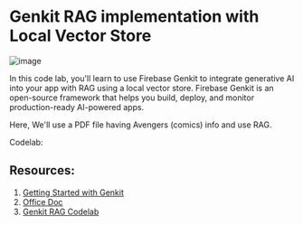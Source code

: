# Genkit RAG implementation with Local Vector Store

![image](https://github.com/user-attachments/assets/749b07e7-e0f8-4d61-89e7-ff4ecd72df1f)

In this code lab, you'll learn to use Firebase Genkit to integrate generative AI into your app with RAG using a local vector store. 
Firebase Genkit is an open-source framework that helps you build, deploy, and monitor production-ready AI-powered apps.

Here, We'll use a PDF file having Avengers (comics) info and use RAG.

Codelab: 

## Resources:
1. [Getting Started with Genkit](https://gradus.dev/labs/getting-started-with-genkit-(version-0.9)-XmKjXD)
2. [Office Doc](https://firebase.google.com/docs/genkit/rag)
3. [Genkit RAG Codelab]()
